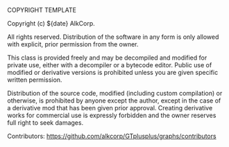 COPYRIGHT TEMPLATE

Copyright (c) ${date} AlkCorp.

All rights reserved.
Distribution of the software in any form is only allowed with explicit, 
prior permission from the owner.

This class is provided freely and may be decompiled and modified for private use, 
either with a decompiler or a bytecode editor. Public use of modified or derivative versions 
is prohibited unless you are given specific written permission. 

Distribution of the source code, modified (including custom compilation) or otherwise,
is prohibited by anyone except the author, except in the case of a derivative mod that has 
been given prior approval. Creating derivative works for commercial use is expressly forbidden 
and the owner reserves full right to seek damages.

Contributors: https://github.com/alkcorp/GTplusplus/graphs/contributors